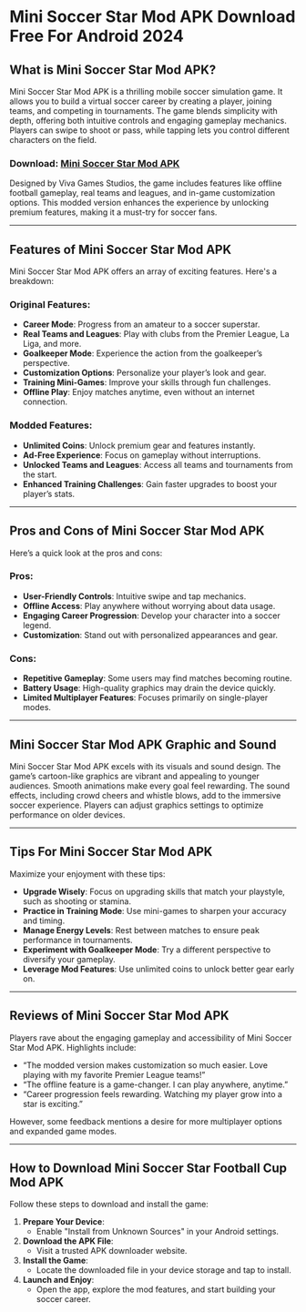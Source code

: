 # Mini Soccer Star Mod APK Download Free For Android 2024

## What is Mini Soccer Star Mod APK?

Mini Soccer Star Mod APK is a thrilling mobile soccer simulation game. It allows you to build a virtual soccer career by creating a player, joining teams, and competing in tournaments. The game blends simplicity with depth, offering both intuitive controls and engaging gameplay mechanics. Players can swipe to shoot or pass, while tapping lets you control different characters on the field.

### Download: [Mini Soccer Star Mod APK](https://modhello.com/mini-soccer-star/)

Designed by Viva Games Studios, the game includes features like offline football gameplay, real teams and leagues, and in-game customization options. This modded version enhances the experience by unlocking premium features, making it a must-try for soccer fans.

---

## Features of Mini Soccer Star Mod APK

Mini Soccer Star Mod APK offers an array of exciting features. Here's a breakdown:

### Original Features:
- **Career Mode**: Progress from an amateur to a soccer superstar.
- **Real Teams and Leagues**: Play with clubs from the Premier League, La Liga, and more.
- **Goalkeeper Mode**: Experience the action from the goalkeeper’s perspective.
- **Customization Options**: Personalize your player’s look and gear.
- **Training Mini-Games**: Improve your skills through fun challenges.
- **Offline Play**: Enjoy matches anytime, even without an internet connection.

### Modded Features:
- **Unlimited Coins**: Unlock premium gear and features instantly.
- **Ad-Free Experience**: Focus on gameplay without interruptions.
- **Unlocked Teams and Leagues**: Access all teams and tournaments from the start.
- **Enhanced Training Challenges**: Gain faster upgrades to boost your player’s stats.

---

## Pros and Cons of Mini Soccer Star Mod APK

Here’s a quick look at the pros and cons:

### Pros:
- **User-Friendly Controls**: Intuitive swipe and tap mechanics.
- **Offline Access**: Play anywhere without worrying about data usage.
- **Engaging Career Progression**: Develop your character into a soccer legend.
- **Customization**: Stand out with personalized appearances and gear.

### Cons:
- **Repetitive Gameplay**: Some users may find matches becoming routine.
- **Battery Usage**: High-quality graphics may drain the device quickly.
- **Limited Multiplayer Features**: Focuses primarily on single-player modes.

---

## Mini Soccer Star Mod APK Graphic and Sound

Mini Soccer Star Mod APK excels with its visuals and sound design. The game’s cartoon-like graphics are vibrant and appealing to younger audiences. Smooth animations make every goal feel rewarding. The sound effects, including crowd cheers and whistle blows, add to the immersive soccer experience. Players can adjust graphics settings to optimize performance on older devices.

---

## Tips For Mini Soccer Star Mod APK

Maximize your enjoyment with these tips:

- **Upgrade Wisely**: Focus on upgrading skills that match your playstyle, such as shooting or stamina.
- **Practice in Training Mode**: Use mini-games to sharpen your accuracy and timing.
- **Manage Energy Levels**: Rest between matches to ensure peak performance in tournaments.
- **Experiment with Goalkeeper Mode**: Try a different perspective to diversify your gameplay.
- **Leverage Mod Features**: Use unlimited coins to unlock better gear early on.

---

## Reviews of Mini Soccer Star Mod APK

Players rave about the engaging gameplay and accessibility of Mini Soccer Star Mod APK. Highlights include:

- “The modded version makes customization so much easier. Love playing with my favorite Premier League teams!”
- “The offline feature is a game-changer. I can play anywhere, anytime.”
- “Career progression feels rewarding. Watching my player grow into a star is exciting.”

However, some feedback mentions a desire for more multiplayer options and expanded game modes.

---

## How to Download Mini Soccer Star Football Cup Mod APK

Follow these steps to download and install the game:

1. **Prepare Your Device**:
   - Enable "Install from Unknown Sources" in your Android settings.
2. **Download the APK File**:
   - Visit a trusted APK downloader website.
3. **Install the Game**:
   - Locate the downloaded file in your device storage and tap to install.
4. **Launch and Enjoy**:
   - Open the app, explore the mod features, and start building your soccer career.
